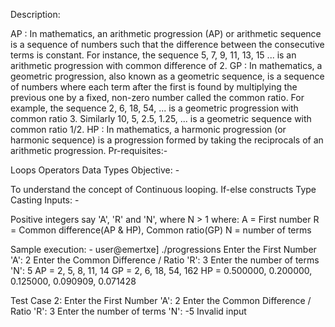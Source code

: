 Description:

AP :
In mathematics, an arithmetic progression (AP) or arithmetic sequence is a sequence of numbers such that the difference between the consecutive terms is constant.
For instance, the sequence 5, 7, 9, 11, 13, 15 ... is an arithmetic progression with common difference of 2.
GP :
In mathematics, a geometric progression, also known as a geometric sequence, is a sequence of numbers where each term after the first is found by multiplying the previous one by a fixed, non-zero number called the common ratio.
For example, the sequence 2, 6, 18, 54, ... is a geometric progression with common ratio 3. Similarly 10, 5, 2.5, 1.25, ... is a geometric sequence with common ratio 1/2.
HP :
 In mathematics, a harmonic progression (or harmonic sequence) is a progression formed by taking the reciprocals of an arithmetic progression.
Pr-requisites:-

Loops
Operators
Data Types
Objective: -

To understand the concept of
Continuous looping.
If-else constructs
Type Casting
Inputs: -

Positive integers say 'A', 'R' and 'N', where N > 1
where:
A = First number
R = Common difference(AP & HP), Common ratio(GP)
N = number of terms

Sample execution: -
user@emertxe] ./progressions
Enter the First Number 'A': 2
Enter the Common Difference / Ratio 'R': 3
Enter the number of terms 'N': 5
AP = 2, 5, 8, 11, 14
GP = 2, 6, 18, 54, 162
HP = 0.500000, 0.200000, 0.125000, 0.090909, 0.071428

Test Case 2:
Enter the First Number 'A': 2
Enter the Common Difference / Ratio 'R': 3
Enter the number of terms 'N': -5
Invalid input
